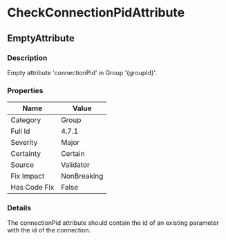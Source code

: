 ﻿---  
uid: Validator_4_7_1  
---

# CheckConnectionPidAttribute

## EmptyAttribute

### Description

Empty attribute 'connectionPid' in Group '{groupId}'.

### Properties

| Name         | Value       |
| ------------ | ----------- |
| Category     | Group       |
| Full Id      | 4.7.1       |
| Severity     | Major       |
| Certainty    | Certain     |
| Source       | Validator   |
| Fix Impact   | NonBreaking |
| Has Code Fix | False       |

### Details

The connectionPid attribute should contain the id of an existing parameter with the id of the connection.
